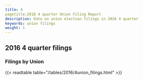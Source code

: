 ```yaml
---
title: 4
pagetitle:2016 4 quarter Union Filing Report
description: Data on union election filings in 2016 4 quarter 
keywords: union filings
weight: 1
---
```


## 2016 4 quarter filings

### Filings by Union
{{< readtable table="/tables/2016/4union_filings.html" >}}
